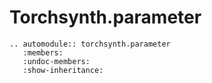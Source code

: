 Torchsynth.parameter
====================

```{eval-rst}
.. automodule:: torchsynth.parameter
   :members:
   :undoc-members:
   :show-inheritance:
```